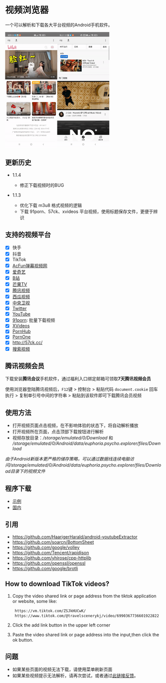 # 视频浏览器

一个可以解析和下载各大平台视频的Android手机软件。

<img src="images/3.gif" width="33.3%"><img src="images/1.gif" width="33.3%">

## 更新历史

* 1.1.4

    * 修正下载视频时的BUG

* 1.1.3

    * 优化下载 m3u8 格式视频的逻辑
    * 下载 91porn、57ck、xvideos 平台视频，使用标题保存文件，更便于辨识

## 支持的视频平台

* [x] 快手
* [x] 抖音
* [x] TikTok
* [x] [AcFun弹幕视频网](https://www.acfun.cn/)
* [x] [爱奇艺](https://m.iqiyi.com/)
* [x] [B站](https://www.bilibili.com/)
* [x] [芒果TV](https://mgtv.com/)
* [x] [腾讯视频](https://v.qq.com/)
* [x] [西瓜视频](https://m.ixigua.com/)
* [x] [中央卫视](https://tv.cctv.com/m/index.shtml)
* [x] [Twitter](https://m.twitter.com)
* [x] [YouTube](https://m.youtube.com)
* [x] [91porn](https://91porn.com/index.php): 批量下载视频
* [x] [XVideos](https://xvideos.com)
* [x] [PornHub](https://www.pornhub.com)
* [x] [PornOne](https://pornone.com/)
* [x] http://57ck.cc/
* [x] [搜索视频](http://47.106.105.122)

## 腾讯视频会员

下载安装**腾讯会议**手机软件，通过福利入口绑定邮箱可领取**7天腾讯视频会员**

使用浏览器登陆腾讯视频后，`F12`键 > 控制台 > 粘贴代码 `document.cookie` 回车执行 > 复制单引号中间的字符串 > 粘贴到该软件即可下载腾讯会员视频

## 使用方法

* 打开视频页面点击视频，在不影响体验的状态下，将自动解析播放
* 打开视频所在页面，点击顶部下载按钮进行解析
* 视频存放目录：*/storage/emulated/0/Download* 和 */storage/emulated/0/Android/data/euphoria.psycho.explorer/files/Download*

*由于Android新版本更严格的储存策略，可以通过数据线连续电脑访问/storage/emulated/0/Android/data/euphoria.psycho.explorer/files/Download目录下的视频文件*

## 程序下载

* [示例](https://github.com/grandiloquent/VideoBrowser/releases)
* [国内](https://lucidu.cn/article/jqdkgl)

## 引用

* https://github.com/HaarigerHarald/android-youtubeExtractor
* https://github.com/soarcn/BottomSheet
* https://github.com/google/volley
* https://github.com/Tencent/rapidjson
* https://github.com/yhirose/cpp-httplib
* https://github.com/openssl/openssl
* https://github.com/google/brotli

## How to download TikTok videos?

1. Copy the video shared link or page address from the tiktok application or website, some like:

        https://vm.tiktok.com/ZSJkHUCwK/
        https://www.tiktok.com/@travelscenerykj/video/6990367736601922822

2. Click the add link button in the upper left corner

3. Paste the video shared link or page address into the input,then click the ok button.

## 问题

* 如果某些页面的视频无法下载，请使用菜单刷新页面
* 如果某些视频提示无法解析，请再次尝试，或者通过[此链接反馈](http://lucidu.cn/feedback)。